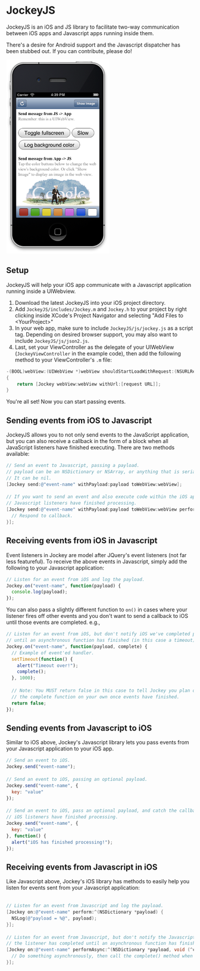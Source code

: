 JockeyJS
========

JockeyJS is an iOS and JS library to facilitate two-way communication between iOS apps and Javascript apps running inside them. 

There's a desire for Android support and the Javascript dispatcher has been stubbed out. If you can contribute, please do!

![Screenshot of example project](/example.png "Screenshot of example project")

Setup
-----

JockeyJS will help your iOS app communicate with a Javascript application running inside a UIWebview.

1. Download the latest JockeyJS into your iOS project directory.
1. Add `JockeyJS/includes/Jockey.m` and `Jockey.h` to your project by right clicking inside XCode's Project Navigator and selecting "Add Files to \<YourProject\>"
1. In your web app, make sure to include `JockeyJS/js/jockey.js` as a script tag. Depending on desired browser support, you may also want to include `JockeyJS/js/json2.js`. 
1. Last, set your ViewController as the delegate of your UIWebView (`JockeyViewController` in the example code), then add the following method to your ViewController's `.m` file:
   
```objective-c
-(BOOL)webView:(UIWebView *)webView shouldStartLoadWithRequest:(NSURLRequest *)request navigationType:(UIWebViewNavigationType)navigationType
{
	return [Jockey webView:webView withUrl:[request URL]];
}
```

You're all set! Now you can start passing events. 

Sending events from iOS to Javascript
-------------------------------------
JockeyJS allows you to not only send events to the JavaScript application, but you can also receive a callback in the form of a block when all JavaScript listeners have finished executing. There are two methods available:

```objective-c
// Send an event to Javascript, passing a payload. 
// payload can be an NSDictionary or NSArray, or anything that is serializable to JSON.
// It can be nil.
[Jockey send:@"event-name" withPayload:payload toWebView:webView];

// If you want to send an event and also execute code within the iOS app when all
// Javascript listeners have finished processing. 
[Jockey send:@"event-name" withPayload:payload toWebView:webView perform:^{
  // Respond to callback.
}];
```

Receiving events from iOS in Javascript
---------------------------------------
Event listeners in Jockey are model after JQuery's event listeners (not far less featureful). To receive the above events in Javascript, simply add the following to your Javascript application:

```javascript
// Listen for an event from iOS and log the payload.
Jockey.on("event-name", function(payload) {
  console.log(payload);
});
```

You can also pass a slightly different function to `on()` in cases where your listener fires off other events and you don't want to send a callback to iOS until those events are completed. e.g.,

```javascript
// Listen for an event from iOS, but don't notify iOS we've completed processing
// until an asynchronous function has finished (in this case a timeout).
Jockey.on("event-name", function(payload, complete) {
  // Example of event'ed handler.
  setTimeout(function() {
    alert("Timeout over!");
    complete();
  }, 1000);
  
  // Note: You MUST return false in this case to tell Jockey you plan on calling
  // the complete function on your own once events have finished.
  return false;
});
```

Sending events from Javascript to iOS
-------------------------------------
Similar to iOS above, Jockey's Javascript library lets you pass events from your Javascript application to your iOS app.

```javascript
// Send an event to iOS.
Jockey.send("event-name");

// Send an event to iOS, passing an optional payload. 
Jockey.send("event-name", {
  key: "value"
});

// Send an event to iOS, pass an optional payload, and catch the callback when all the 
// iOS listeners have finished processing.
Jockey.send("event-name", {
  key: "value"
}, function() {
  alert("iOS has finished processing!");
});
```

Receiving events from Javascript in iOS
---------------------------------------
Like Javascript above, Jockey's iOS library has methods to easily help you listen for events sent from your Javascript application:

```objective-c

// Listen for an event from Javascript and log the payload.
[Jockey on:@"event-name" perform:^(NSDictionary *payload) {
  NSLog(@"payload = %@", payload);
}];

// Listen for an event from Javascript, but don't notify the Javascript that 
// the listener has completed until an asynchronous function has finished.
[Jockey on:@"event-name" performAsync:^(NSDictionary *payload, void (^complete)()) {
  // Do something asynchronously, then call the complete() method when finished.
}];
```


